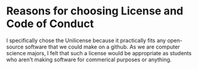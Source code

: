 # Reasons for choosing License and Code of Conduct
I specifically chose the Unilicense because it practically fits any open-source software that we could make on a github. As we are computer science majors, I felt that such a license would be appropriate as students who aren't making software for commerical purposes or anything.
